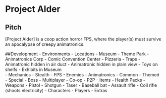 # Project Alder

## Pitch
[Project Alder] is a coop action horror FPS, where the player(s) must survive an apocalypse of creepy animatronics.

##Development
	- Environments
		- Locations
			- Museum
			- Theme Park
			- Animatronics Corp
			- Comic Convention Center
			- Pizzeria
		- Traps
			- Animatronic hidden in air duct
			- Animatronic hidden in plain view
				- Toys on shelfs
				- Exhibits in Museum		
	- Mechanics
		- Stealth
		- FPS
	- Enemies
		- Animatronics
			- Common
			- Themed
			- Special
			- Boss
	- Multiplayer
		- Co-op
			- P2P
	- Items
		- Health Packs
	- Weapons
		- Pistol
		- Shotgun
		- Taser
		- Baseball bat
		- Assault rifle
		- Coil rifle (shoots electricity)
	- Characters
		- Players
        - Extras